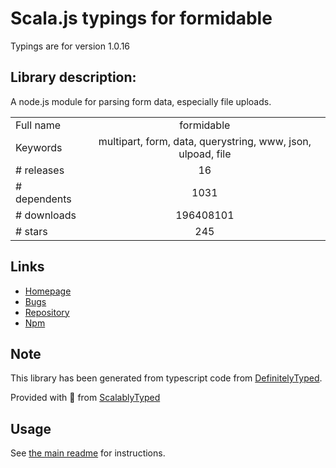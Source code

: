 
# Scala.js typings for formidable

Typings are for version 1.0.16

## Library description:
A node.js module for parsing form data, especially file uploads.

|                    |                 |
| ------------------ | :-------------: |
| Full name          | formidable |
| Keywords           | multipart, form, data, querystring, www, json, ulpoad, file |
| # releases         | 16 |
| # dependents       | 1031 |
| # downloads        | 196408101 |
| # stars            | 245 |

## Links
- [Homepage](https://github.com/node-formidable/formidable)
- [Bugs](https://github.com/node-formidable/formidable/issues)
- [Repository](https://github.com/node-formidable/formidable)
- [Npm](https://www.npmjs.com/package/formidable)
    


## Note
This library has been generated from typescript code from [DefinitelyTyped](https://definitelytyped.org).

Provided with :purple_heart: from [ScalablyTyped](https://github.com/oyvindberg/ScalablyTyped)

## Usage
See [the main readme](../../readme.md) for instructions.


